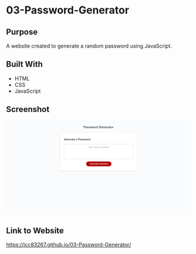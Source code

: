 # 03-Password-Generator
## Purpose
A website created to generate a random password using JavaScript.

## Built With
* HTML
* CSS
* JavaScript

## Screenshot
![screenshot of my portfolio](website-screenshot.png)

## Link to Website
https://jcc83267.github.io/03-Password-Generator/

